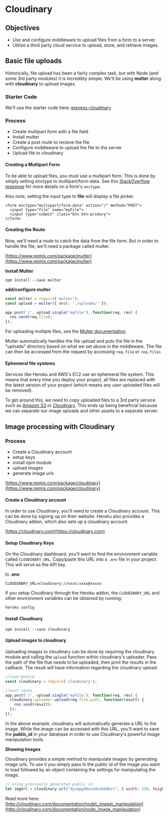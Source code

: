 # Cloudinary

## Objectives

* Use and configure middleware to upload files from a form to a server
* Utilize a third party cloud service to upload, store, and retrieve images.

## Basic file uploads

Historically, file upload has been a fairly complex task, but with Node \(and some 3rd party modules\) it is incredibly simple. We'll be using **multer** along with **cloudinary** to upload images.

### Starter Code

We'll use the starter code here: [express-cloudinary](https://github.com/SEI-ATL/express-cloudinary)

### Process

* Create multipart form with a file field
* Install multer
* Create a post route to receive the file
* Configure middleware to upload the file to the server
* Upload file to cloudinary

#### Creating a Multipart Form

To be able to upload files, you must use a multipart form. This is done by simply setting enctype to multipart/form-data. See this [StackOverflow response](http://stackoverflow.com/questions/4526273/what-does-enctype-multipart-form-data-mean) for more details on a form's `enctype`.

Also note, setting the input type to **file** will display a file picker.

```markup
<form enctype="multipart/form-data" action="/" method="POST">
  <input type="file" name="myFile">
  <input type="submit" class="btn btn-primary">
</form>
```

#### Creating the Route

Now, we'll need a route to catch the data from the file form. But in order to handle the file, we'll need a package called multer.

[https://www.npmjs.com/package/multer](https://www.npmjs.com/package/multer)

**Install Multer**

```text
npm install --save multer
```

**add/configure multer**

```javascript
const multer = require('multer');
const upload = multer({ dest: './uploads/' });

app.post('/', upload.single('myFile'), function(req, res) {
  res.send(req.file);
});
```

For uploading multiple files, see the [Multer documentation](https://www.npmjs.com/package/multer).

Multer automatically handles the file upload and puts the file in the "uploads" directory based on what we set above in the middleware. The file can then be accessed from the request by accessing `req.file` or `req.files`

#### Ephemeral file systems

Services like Heroku and AWS's EC2 use an ephemeral file system. This means that every time you deploy your project, all files are replaced with the latest version of your project \(which means any user uploaded files will be removed\).

To get around this, we need to copy uploaded files to a 3rd party service such as [Amazon S3](https://www.npmjs.com/package/s3) or [Cloudinary](http://cloudinary.com/). This ends up being beneficial because we can separate our image uploads and other assets to a separate server.

## Image processing with Cloudinary

### Process

* Create a Cloudinary account
* setup keys
* install npm module
* upload images
* generate image urls

[https://www.npmjs.com/package/cloudinary](https://www.npmjs.com/package/cloudinary)

#### Create a Cloudinary account

In order to use Cloudinary, you'll need to create a Cloudinary account. This can be done by signing up on their website. Heroku also provides a Cloudinary addon, which also sets up a cloudinary account.

[https://cloudinary.com](https://cloudinary.com)

#### Setup Cloudinary Keys

On the Cloudinary dashboard, you'll want to find the environment variable called `CLOUDINARY_URL`. Copy/paste this URL into a `.env` file in your project. This will serve as the API key.

In **.env**

```text
CLOUDINARY_URL=cloudinary://xxxx:xxxx@xxxxx
```

If you setup Cloudinary through the Heroku addon, the `CLOUDINARY_URL` and other environment variables can be obtained by running:

```text
heroku config
```

#### Install Cloudinary

```text
npm install --save cloudinary
```

#### Upload images to cloudinary

Uploading images to cloudinary can be done by requiring the cloudinary module and calling the `upload` function within cloudinary's uploader. Pass the path of the file that needs to be uploaded, then print the results in the callback. The result will have information regarding the cloudinary upload.

```javascript
//load module
const cloudinary = require('cloudinary');

//post route
app.post('/', upload.single('myFile'), function(req, res) {
  cloudinary.uploader.upload(req.file.path, function(result) {
    res.send(result);
  });
});
```

In the above example, cloudinary will automatically generate a URL to the image. While the image can be accessed with this URL, you'll want to save the **public\_id** in your database in order to use Cloudinary's powerful image manipulation tools.

**Showing Images**

Cloudinary provides a simple method to manipulate images by generating image urls. To use it you simply pass in the public id of the image you want to load followed by an object containing the settings for manipulating the image.

```javascript
// using previously generated public id
let imgUrl = cloudinary.url("dysepgd0ucddso648bit", { width: 150, height: 150, crop: 'crop', gravity: 'face', radius: 'max' });
```

Read more here: [http://cloudinary.com/documentation/node\_image\_manipulation](http://cloudinary.com/documentation/node_image_manipulation)

